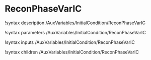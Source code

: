 <!-- MOOSE Documentation Stub: Remove this when content is added. -->

# ReconPhaseVarIC
!syntax description /AuxVariables/InitialCondition/ReconPhaseVarIC

!syntax parameters /AuxVariables/InitialCondition/ReconPhaseVarIC

!syntax inputs /AuxVariables/InitialCondition/ReconPhaseVarIC

!syntax children /AuxVariables/InitialCondition/ReconPhaseVarIC
